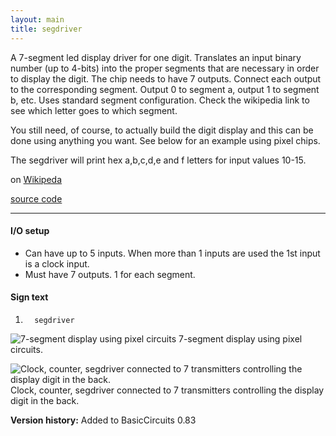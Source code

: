 ```yaml
---
layout: main
title: segdriver
---
```


A 7-segment led display driver for one digit. Translates an input binary number (up to 4-bits) into the proper segments that are necessary in order to display the digit. 
The chip needs to have 7 outputs. Connect each output to the corresponding segment. Output 0 to segment a, output 1 to segment b, etc. 
Uses standard segment configuration. Check the wikipedia link to see which letter goes to which segment.

You still need, of course, to actually build the digit display and this can be done using anything you want. See below for an example using pixel chips.

The segdriver will print hex a,b,c,d,e and f letters for input values 10-15.

on [Wikipeda](http://en.wikipedia.org/wiki/7_segment_display)

[source code](https://github.com/eisental/BasicCircuits/blob/master/src/main/java/org/tal/basiccircuits/segdriver.java)
    
* * *


#### I/O setup 
* Can have up to 5 inputs. When more than 1 inputs are used the 1st input is a clock input.
* Must have 7 outputs. 1 for each segment. 

#### Sign text
1. `   segdriver   `


![7-segment display using pixel circuits](/RedstoneChips/images/sevensegment.png "7-segment display using pixel circuits")
7-segment display using pixel circuits.

![Clock, counter, segdriver connected to 7 transmitters controlling the display digit in the back.](/RedstoneChips/images/sevensegment2.png "Clock, counter, segdriver connected to 7 transmitters controlling the display digit in the back.")
Clock, counter, segdriver connected to 7 transmitters controlling the display digit in the back.

__Version history:__ Added to BasicCircuits 0.83